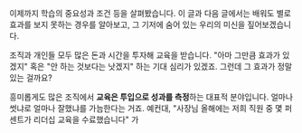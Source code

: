 이제까지 학습의 중요성과 조건 등을 살펴봤습니다. 이 글과 다음 글에서는 배워도 별로 효과를 보지 못하는 경우를 알아보고, 그 기저에 숨어 있는 우리의 미신을 짚어보겠습니다. 

조직과 개인들 모두 많은 돈과 시간을 투자해 교육을 받습니다. "아마 그만큼 효과가 있겠지" 혹은 "안 하는 것보다는 낫겠지" 하는 기대 심리가 있겠죠. 그런데 그 효과가 정말 있는 걸까요? 

흥미롭게도 많은 조직에서 **교육은 투입으로 성과를 측정**하는 대표적 분야입니다. 얼마나 썻냐로 얼마나 잘했냐를 가늠한다는 거죠. 예컨대, "사장님 올해에는 저희 직원 중 몇 퍼센트가 리더십 교육을 수료했습니다" 가